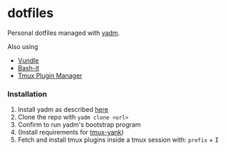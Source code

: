 # dotfiles
Personal dotfiles managed with [yadm](https://github.com/TheLocehiliosan/yadm).

Also using
- [Vundle](https://github.com/VundleVim/Vundle.vim)
- [Bash-it](https://github.com/Bash-it/bash-it)
- [Tmux Plugin Manager](https://github.com/tmux-plugins/tpm)

### Installation
1. Install yadm as described [here](https://yadm.io/docs/install#)
1. Clone the repo with `yadm clone <url>`
1. Confirm to run yadm's bootstrap program
1. (Install requirements for [tmux-yank](https://github.com/tmux-plugins/tmux-yank))
1. Fetch and install tmux plugins inside a tmux session with: `prefix` + <kbd>I</kbd>
